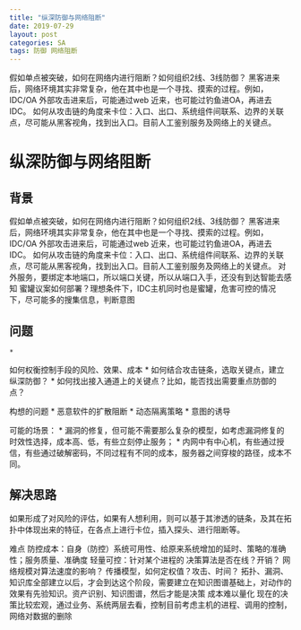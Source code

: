 ```yaml
---
title: "纵深防御与网络阻断"
date: 2019-07-29
layout: post
categories: SA
tags: 防御 网络阻断
---
```

假如单点被突破，如何在网络内进行阻断？如何组织2线、3线防御？
黑客进来后，网络环境其实非常复杂，他在其中也是一个寻找、摸索的过程。例如，IDC/OA  外部攻击进来后，可能通过web 近来，也可能过钓鱼进OA，再进去IDC。
如何从攻击链的角度来卡位：入口、出口、系统组件间联系、边界的关联点，尽可能从黑客视角，找到出入口。目前人工鉴别服务及网络上的关键点。






# 纵深防御与网络阻断


## 背景
假如单点被突破，如何在网络内进行阻断？如何组织2线、3线防御？
黑客进来后，网络环境其实非常复杂，他在其中也是一个寻找、摸索的过程。例如，IDC/OA  外部攻击进来后，可能通过web 近来，也可能过钓鱼进OA，再进去IDC。
如何从攻击链的角度来卡位：入口、出口、系统组件间联系、边界的关联点，尽可能从黑客视角，找到出入口。目前人工鉴别服务及网络上的关键点。
对外服务，要绑定本地端口，所以端口关键，所以从端口入手，还没有到达智能去感知
蜜罐议案如何部署？理想条件下，IDC主机同时也是蜜罐，危害可控的情况下，尽可能多的搜集信息，判断意图


## 问题
	*
如何权衡控制手段的风险、效果、成本
	*
如何结合攻击链条，选取关键点，建立纵深防御？
	*
如何找出接入通道上的关键点？比如，能否找出需要重点防御的点？



构想的问题
	*
恶意软件的扩散阻断
	*
动态隔离策略
	*
意图的诱导



可能的场景：
	*
漏洞的修复，但可能不需要那么复杂的模型，如考虑漏洞修复的时效性选择，成本高、低，有些立刻停止服务；
	*
内网中有中心机，有些通过授信，有些通过破解密码，不同过程有不同的成本，服务器之间穿梭的路径，成本不同。



## 解决思路
如果形成了对风险的评估，如果有人想利用，则可以基于其渗透的链条，及其在拓扑中体现出来的特征，在各点上进行卡位，插入探头、进行阻断等。

难点
防控成本：自身（防控）系统可用性、给原来系统增加的延时、策略的准确性；服务质量、准确度
轻量可控：针对某个进程的
决策算法是否在线？开销？
网络规模对算法速度的影响？
传播模型，如何定权值？攻击、时间？
拓扑、漏洞、知识库全部建立以后，才会到达这个阶段，需要建立在知识图谱基础上，对动作的效果有先验知识。资产识别、知识图谱，然后才能是决策
成本难以量化
现在的决策比较宏观，通过业务、系统两层去看，控制目前考虑主机的进程、调用的控制，网络对数据的删除
